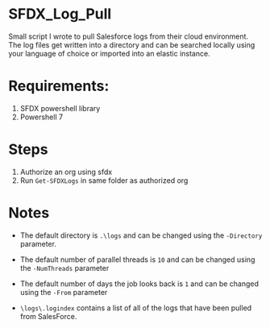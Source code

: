 # SFDX_Log_Pull
Small script I wrote to pull Salesforce logs from their cloud environment.  The log files get written into a directory and can be searched locally using your language of choice or imported into an elastic instance.

# Requirements:
1. SFDX powershell library
2. Powershell 7

# Steps
1. Authorize an org using sfdx
2. Run `Get-SFDXLogs` in same folder as authorized org

# Notes

- The default directory is `.\logs` and can be changed using the `-Directory` parameter.

- The default number of parallel threads is `10` and can be changed using the `-NumThreads` parameter

- The default number of days the job looks back is `1` and can be changed using the `-From` parameter

- `\logs\.logindex` contains a list of all of the logs that have been pulled from SalesForce.